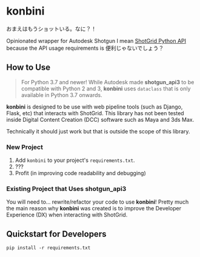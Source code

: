 # konbini
おまえはもうショットいる。なに？！

Opinionated wrapper for Autodesk Shotgun I mean [ShotGrid Python API](https://github.com/shotgunsoftware/python-api) because the API usage requirements is 便利じゃないでしょう？

## How to Use

> For Python 3.7 and newer! While Autodesk made **shotgun_api3** to be compatible with Python 2 and 3, **konbini** uses `dataclass` that is only available in Python 3.7 onwards.

**konbini** is designed to be use with web pipeline tools (such as Django, Flask, etc) that interacts with ShotGrid. This library has not been tested inside Digital Content Creation (DCC) software such as Maya and 3ds Max.

Technically it should just work but that is outside the scope of this library.

### New Project

1. Add `konbini` to your project's `requirements.txt`.
2. ???
3. Profit (in improving code readability and debugging)

### Existing Project that Uses shotgun_api3

You will need to... rewrite/refactor your code to use **konbini**! Pretty much the main reason why **konbini** was created is to improve the Developer Experience (DX) when interacting with ShotGrid.

## Quickstart for Developers

```commandline
pip install -r requirements.txt
```
